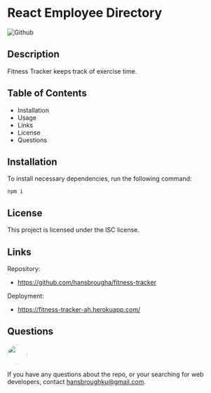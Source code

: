 # **React Employee Directory**

![Github](https://img.shields.io/github/last-commit/hansbrougha/fitness-tracker)

## **Description**

Fitness Tracker keeps track of exercise time.

## **Table of Contents**

- Installation
- Usage
- Links
- License
- Questions

## **Installation**

To install necessary dependencies, run the following command:

`npm i`

## **License**

This project is licensed under the ISC license.

## **Links**

Repository:

- https://github.com/hansbrougha/fitness-tracker

Deployment:

- https://fitness-tracker-ah.herokuapp.com/

## **Questions**

  <img src="https://avatars.githubusercontent.com/hansbrougha" style="width: 45px; height: 45px; border-radius:50%;">

If you have any questions about the repo, or your searching for web developers, contact hansbroughku@gmail.com.
